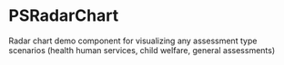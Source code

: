 # PSRadarChart
Radar chart demo component for visualizing any assessment type scenarios (health human services, child welfare, general assessments)
